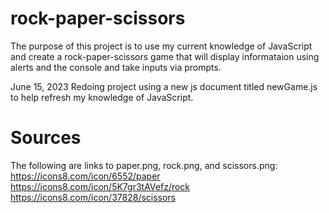 # rock-paper-scissors

The purpose of this project is to use my current knowledge
of JavaScript and create a rock-paper-scissors game that
will display informataion using alerts and the console and take inputs via prompts.

June 15, 2023
Redoing project using a new js document titled newGame.js
to help refresh my knowledge of JavaScript.

# Sources
The following are links to paper.png, rock.png, and scissors.png:
https://icons8.com/icon/6552/paper
https://icons8.com/icon/5K7gr3tAVefz/rock
https://icons8.com/icon/37828/scissors